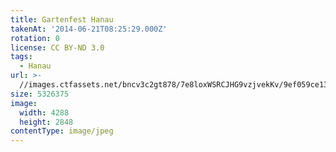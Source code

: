 ```yaml
---
title: Gartenfest Hanau
takenAt: '2014-06-21T08:25:29.000Z'
rotation: 0
license: CC BY-ND 3.0
tags:
  - Hanau
url: >-
  //images.ctfassets.net/bncv3c2gt878/7e8loxWSRCJHG9vzjvekKv/9ef059ce13f0c7ba35a590b8949f49a0/gartenfest-hanau_14493094603_o
size: 5326375
image:
  width: 4288
  height: 2848
contentType: image/jpeg
---
```



